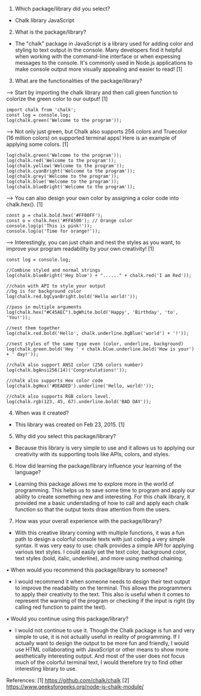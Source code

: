 1. Which package/library did you select?
- Chalk library JavaScript

2. What is the package/library?
- The "chalk" package in JavaScript is a library used for adding color and styling to text output in the console. Many developers find it helpful when working with the command-line interface or when expessing messages to the console. It's commonly used in Node.js applications to make console output more visually appealing and easier to read! [1]
 
3. What are the functionalities of the package/library?
  
--> Start by importing the chalk library and then call green function to colorize the green color to our output! [1]

````
import chalk from 'chalk';
const log = console.log;
log(chalk.green('Welcome to the program'));
````

--> Not only just green, but Chalk also supports 256 colors and Truecolor (16 million colors) on supported terminal apps! Here is an example of applying some colors. [1]

````
log(chalk.green('Welcome to the program'));
log(chalk.red('Welcome to the program'));
log(chalk.yellow('Welcome to the program'));
log(chalk.cyanBright('Welcome to the program'));
log(chalk.grey('Welcome to the program'));
log(chalk.blue('Welcome to the program'));
log(chalk.blueBright('Welcome to the program'));
````

--> You can also design your own color by assigning a color code into chalk.hex(<color code>). [1]

````
const p = chalk.bold.hex('#FF00FF');
const o = chalk.hex('#FFA500'); // Orange color
console.log(p('This is pink!'));
console.log(o('Time for orange!'));
````

--> Interestingly, you can just chain and nest the styles as you want, to improve your program readability by your own creativity! [1]

````
const log = console.log;

//Combine styled and normal strings
log(chalk.blueBright('Hey blue') + "......" + chalk.red('I am Red'));

//chain with API to style your output
//bg is for background color
log(chalk.red.bgCyanBright.bold('Hello world!'));

//pass in multiple arguments
log(chalk.hex("#C45AEC").bgWhite.bold('Happy', 'Birthday', 'to', 'You!'));

//nest them together
log(chalk.red.bold('Hello', chalk.underline.bgBlue('world') + '!'));

//nest styles of the same type even (color, underline, background)
log(chalk.green.bold('Hey ' + chalk.blue.underline.bold('How is your') + ' day!'));

//chalk also support ANSI color (256 colors number)
log(chalk.bgAnsi256(14)('Congratulations!'));

//chalk also supports Hex color code
log(chalk.bgHex('#DEADED').underline('Hello, world!'));

//chalk also supports RGB colors level.
log(chalk.rgb(123, 45, 67).underline.bold('BAD DAY'));
````

4. When was it created?
- This library was created on Feb 23, 2015. [1]

5. Why did you select this package/library? 
- Because this library is very simple to use and it allows us to applying our creativity with its supporting tools like APIs, colors, and styles.

6. How did learning the package/library influence your learning of the language? 
- Learning this package allows me to explore more in the world of programming. This helps us to save some time to program and apply our ability to create something new and interesting. For this chalk library, it provided me a basic understading of how to call and apply each chalk function so that the output texts draw attention from the users. 

7. How was your overall experience with the package/library?
- With this creative library coming with multiple functions, it was a fun path to design a colorful console texts with just coding a very simple syntax.
It was very easy to use: chalk provides a simple API for applying various text styles. I could easily set the text color, background color, text styles (bold, italic, underline), and more using method chaining.

• When would you recommend this package/library to someone?
- I would recommend it when someone needs to design their text output to improve the readability on the terminal. This allows the programmers to apply their creativity to the text. This also is useful when it comes to represent the warning of the program or checking if the input is right (by calling red function to paint the text).

• Would you continue using this package/library? 
- I would not continue to use it. Though the Chalk package is fun and very simple to use, it is not actually useful in reality of programming. If I actually want to design the output to be more fun and friendly, I would use HTML collaborating with JavaScript or other means to show more aesthetically interesting output. And most of the user does not focus much of the colorful terminal text, I would therefore try to find other interesting library to use.

References:
[1] https://github.com/chalk/chalk
[2] https://www.geeksforgeeks.org/node-js-chalk-module/


